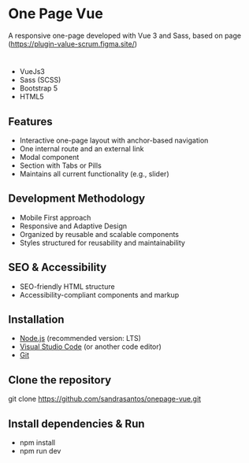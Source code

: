 # One Page Vue
A responsive one-page developed with Vue 3 and Sass, based on page (https://plugin-value-scrum.figma.site/)

#
- VueJs3
- Sass (SCSS)
- Bootstrap 5
- HTML5

## Features
- Interactive one-page layout with anchor-based navigation
- One internal route and an external link
- Modal component
- Section with Tabs or Pills
- Maintains all current functionality (e.g., slider)

## Development Methodology
- Mobile First approach
- Responsive and Adaptive Design  
- Organized by reusable and scalable components
- Styles structured for reusability and maintainability

## SEO & Accessibility
- SEO-friendly HTML structure
- Accessibility-compliant components and markup

## Installation
- [Node.js](https://nodejs.org/) (recommended version: LTS)
- [Visual Studio Code](https://code.visualstudio.com/) (or another code editor)
- [Git](https://git-scm.com/)


## Clone the repository
git clone https://github.com/sandrasantos/onepage-vue.git
## Install dependencies & Run
- npm install
- npm run dev

